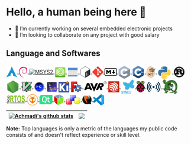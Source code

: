 # Hello, a human being here 👋

- 🔭 I’m currently working on several embedded electronic projects
- 👯 I’m looking to collaborate on any project with good salary

## Language and Softwares

<a href="https://archlinux.org/"> <img src="https://raw.githubusercontent.com/mekatronik-achmadi/mekatronik-achmadi/main/github_readme_icons/arch.png" align="center" alt="Arch-Linux" height="30px"/> </a>
<a href="https://www.debian.org/"> <img src="https://raw.githubusercontent.com/mekatronik-achmadi/mekatronik-achmadi/main/github_readme_icons/debian.png" align="center" alt="Debian" height="30px"/> </a>
<a href="https://www.msys2.org/"> <img src="https://gitlab.com/mekatronikachmadi/mekatronikachmadi/-/raw/main/gitlab_readme_icons/msys2.png" align="center" alt="MSYS2" height="30px"/> </a>
<a href="https://mate-desktop.org/"> <img src="https://raw.githubusercontent.com/mekatronik-achmadi/mekatronik-achmadi/main/github_readme_icons/mate.png" align="center" alt="Mate-Desktop" height="30px"/> </a>
<a href="http://openbox.org"> <img src="https://raw.githubusercontent.com/mekatronik-achmadi/mekatronik-achmadi/main/github_readme_icons/openbox.png" align="center" alt="Openbox WM" height="30px"/> </a>
<a href="https://www.gnu.org/software/bash/"> <img src="https://raw.githubusercontent.com/mekatronik-achmadi/mekatronik-achmadi/main/github_readme_icons/bash.png" align="center" alt="GNU Bash" height="30px"/> </a>
<a href="https://git-scm.com/"> <img src="https://raw.githubusercontent.com/mekatronik-achmadi/mekatronik-achmadi/main/github_readme_icons/git.png" align="center" alt="Git SCM" height="30px"/> </a>
<a href="https://www.markdownguide.org/"> <img src="https://raw.githubusercontent.com/mekatronik-achmadi/mekatronik-achmadi/main/github_readme_icons/markdown.svg" align="center" alt="Markdown" height="20px"/> </a>
<a href="https://www.iso-9899.info/wiki/Main_Page"> <img src="https://raw.githubusercontent.com/mekatronik-achmadi/mekatronik-achmadi/main/github_readme_icons/c.png" align="center" alt="C" height="40px"/> </a>
<a href="https://isocpp.org/"> <img src="https://raw.githubusercontent.com/mekatronik-achmadi/mekatronik-achmadi/main/github_readme_icons/cpp.png" align="center" alt="C++" height="40px"/> </a>
<a href="https://gcc.gnu.org/"> <img src="https://raw.githubusercontent.com/mekatronik-achmadi/mekatronik-achmadi/main/github_readme_icons/gcc.png" align="center" alt="GCC" height="30px"/> </a>
<a href="https://www.python.org"> <img src="https://raw.githubusercontent.com/mekatronik-achmadi/mekatronik-achmadi/main/github_readme_icons/python.png" align="center" alt="Python" height="40px"/> </a>
<a href="https://www.rust-lang.org/"> <img src="https://raw.githubusercontent.com/mekatronik-achmadi/mekatronik-achmadi/main/github_readme_icons/rust.png" align="center" alt="Rust" height="30px"/> </a>
<a href="https://nodejs.org"> <img src="https://raw.githubusercontent.com/mekatronik-achmadi/mekatronik-achmadi/main/github_readme_icons/node.png" align="center" alt="NodeJS" height="40px"/> </a>
<a href="https://www.vim.org/"> <img src="https://raw.githubusercontent.com/mekatronik-achmadi/mekatronik-achmadi/main/github_readme_icons/vim.png" align="center" alt="Vim" height="30px"/> </a>
<a href="https://midnight-commander.org/"> <img src="https://raw.githubusercontent.com/mekatronik-achmadi/mekatronik-achmadi/main/github_readme_icons/mc.png" align="center" alt="Midnight Commander" height="30px"/> </a>
<a href="https://www.tug.org/texlive/"> <img src="https://raw.githubusercontent.com/mekatronik-achmadi/mekatronik-achmadi/main/github_readme_icons/tex.png" align="center" alt="TeXLive" height="30px"/> </a>
<a href="https://www.kicad.org/"> <img src="https://raw.githubusercontent.com/mekatronik-achmadi/mekatronik-achmadi/main/github_readme_icons/kicad.png" align="center" alt="KiCAD" height="30px"/> </a>
<a href="https://www.freecad.org/"> <img src="https://raw.githubusercontent.com/mekatronik-achmadi/mekatronik-achmadi/main/github_readme_icons/fcad.png" align="center" alt="FreeCAD" height="30px"/> </a>
<a href="https://www.microchip.com/en-us/products/microcontrollers-and-microprocessors/8-bit-mcus/avr-mcus"> <img src="https://raw.githubusercontent.com/mekatronik-achmadi/mekatronik-achmadi/main/github_readme_icons/avr.png" align="center" alt="AVR" height="30px"/> </a>
<a href="https://www.espressif.com/en/products/socs/esp32"> <img src="https://raw.githubusercontent.com/mekatronik-achmadi/mekatronik-achmadi/main/github_readme_icons/esp32.png" align="center" alt="ESP32" height="30px"/> </a>
<a href="https://www.st.com/en/microcontrollers-microprocessors/stm32-32-bit-arm-cortex-mcus.html"> <img src="https://raw.githubusercontent.com/mekatronik-achmadi/mekatronik-achmadi/main/github_readme_icons/stm32.png" align="center" alt="STM32" height="40px"/> </a>
<a href="https://www.raspberrypi.com/"> <img src="https://raw.githubusercontent.com/mekatronik-achmadi/mekatronik-achmadi/main/github_readme_icons/raspi.png" align="center" alt="RaspberryPi" height="30px"/> </a>
<a href="https://lora-alliance.org/"> <img src="https://raw.githubusercontent.com/mekatronik-achmadi/mekatronik-achmadi/main/github_readme_icons/lora.png" align="center" alt="LoRA" height="30px"/> </a>
<a href="https://www.chibios.org/"> <img src="https://raw.githubusercontent.com/mekatronik-achmadi/mekatronik-achmadi/main/github_readme_icons/chibios.png" align="center" alt="ChibiOS/RT" height="40px"/> </a>
<a href="https://www.freertos.org/"> <img src="https://raw.githubusercontent.com/mekatronik-achmadi/mekatronik-achmadi/main/github_readme_icons/freertos.png" align="center" alt="FreeRTOS" height="25px"/> </a>
<a href="https://platformio.org/"> <img src="https://raw.githubusercontent.com/mekatronik-achmadi/mekatronik-achmadi/main/github_readme_icons/pio.png" align="center" alt="PlatformIO" height="30px"/> </a>
<a href="https://www.qt.io/"> <img src="https://raw.githubusercontent.com/mekatronik-achmadi/mekatronik-achmadi/main/github_readme_icons/qt.png" align="center" alt="Qt" height="25px"/> </a>
<a href="https://gtk.org/"> <img src="https://raw.githubusercontent.com/mekatronik-achmadi/mekatronik-achmadi/main/github_readme_icons/gtk.png" align="center" alt="Gtk" height="30px"/> </a>
<a href="https://wxwidgets.org/"> <img src="https://raw.githubusercontent.com/mekatronik-achmadi/mekatronik-achmadi/main/github_readme_icons/wx.png" align="center" alt="wxWidget" height="30px"/> </a>
<a href="https://www.qemu.org/"> <img src="https://raw.githubusercontent.com/mekatronik-achmadi/mekatronik-achmadi/main/github_readme_icons/qemu.png" align="center" alt="QEMU" height="25px"/> </a>
<a href="https://code.visualstudio.com/"> <img src="https://raw.githubusercontent.com/mekatronik-achmadi/mekatronik-achmadi/main/github_readme_icons/vscode.svg" align="center" alt="VSCode" height="30px"/> </a>

| <a href="https://github.com/mekatronik-achmadi/github-readme-stats"><img align="center" src="https://github-readme-stats.vercel.app/api?username=mekatronik-achmadi&show_icons=true&include_all_commits=true&hide_border=true" alt="Achmadi's github stats" /></a> | <a href="https://github.com/mekatronik-achmadi/github-readme-stats"><img align="center" src="https://github-readme-stats.vercel.app/api/top-langs/?username=mekatronik-achmadi&layout=compact&hide_border=true" /></a> |
| ------------------------------------------------------------------------------------------------------------------------------------------------------------------------------------------------------------------------------------------------------------------ | ---------------------------------------------------------------------------------------------------------------------------------------------------------------------------------------------------------------------- |

<b>Note:</b> Top languages is only a metric of the languages my public code consists of and doesn't reflect experience or skill level.
